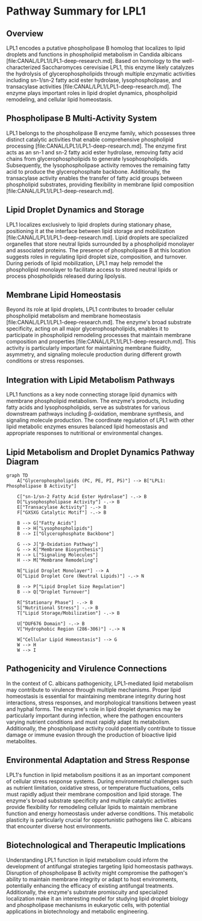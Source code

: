 # Pathway Summary for LPL1

## Overview

LPL1 encodes a putative phospholipase B homolog that localizes to lipid droplets and functions in phospholipid metabolism in Candida albicans [file:CANAL/LPL1/LPL1-deep-research.md]. Based on homology to the well-characterized Saccharomyces cerevisiae LPL1, this enzyme likely catalyzes the hydrolysis of glycerophospholipids through multiple enzymatic activities including sn-1/sn-2 fatty acid ester hydrolase, lysophospholipase, and transacylase activities [file:CANAL/LPL1/LPL1-deep-research.md]. The enzyme plays important roles in lipid droplet dynamics, phospholipid remodeling, and cellular lipid homeostasis.

## Phospholipase B Multi-Activity System

LPL1 belongs to the phospholipase B enzyme family, which possesses three distinct catalytic activities that enable comprehensive phospholipid processing [file:CANAL/LPL1/LPL1-deep-research.md]. The enzyme first acts as an sn-1 and sn-2 fatty acid ester hydrolase, removing fatty acid chains from glycerophospholipids to generate lysophospholipids. Subsequently, the lysophospholipase activity removes the remaining fatty acid to produce the glycerophosphate backbone. Additionally, the transacylase activity enables the transfer of fatty acid groups between phospholipid substrates, providing flexibility in membrane lipid composition [file:CANAL/LPL1/LPL1-deep-research.md].

## Lipid Droplet Dynamics and Storage

LPL1 localizes exclusively to lipid droplets during stationary phase, positioning it at the interface between lipid storage and mobilization [file:CANAL/LPL1/LPL1-deep-research.md]. Lipid droplets are specialized organelles that store neutral lipids surrounded by a phospholipid monolayer and associated proteins. The presence of phospholipase B at this location suggests roles in regulating lipid droplet size, composition, and turnover. During periods of lipid mobilization, LPL1 may help remodel the phospholipid monolayer to facilitate access to stored neutral lipids or process phospholipids released during lipolysis.

## Membrane Lipid Homeostasis

Beyond its role at lipid droplets, LPL1 contributes to broader cellular phospholipid metabolism and membrane homeostasis [file:CANAL/LPL1/LPL1-deep-research.md]. The enzyme's broad substrate specificity, acting on all major glycerophospholipids, enables it to participate in phospholipid remodeling processes that maintain membrane composition and properties [file:CANAL/LPL1/LPL1-deep-research.md]. This activity is particularly important for maintaining membrane fluidity, asymmetry, and signaling molecule production during different growth conditions or stress responses.

## Integration with Lipid Metabolism Pathways

LPL1 functions as a key node connecting storage lipid dynamics with membrane phospholipid metabolism. The enzyme's products, including fatty acids and lysophospholipids, serve as substrates for various downstream pathways including β-oxidation, membrane synthesis, and signaling molecule production. The coordinate regulation of LPL1 with other lipid metabolic enzymes ensures balanced lipid homeostasis and appropriate responses to nutritional or environmental changes.

## Lipid Metabolism and Droplet Dynamics Pathway Diagram

```mermaid
graph TD
    A["Glycerophospholipids (PC, PE, PI, PS)"] --> B["LPL1: Phospholipase B Activity"]

    C["sn-1/sn-2 Fatty Acid Ester Hydrolase"] -.-> B
    D["Lysophospholipase Activity"] -.-> B
    E["Transacylase Activity"] -.-> B
    F["GXSXG Catalytic Motif"] -.-> B

    B --> G["Fatty Acids"]
    B --> H["Lysophospholipids"]
    B --> I["Glycerophosphate Backbone"]

    G --> J["β-Oxidation Pathway"]
    G --> K["Membrane Biosynthesis"]
    H --> L["Signaling Molecules"]
    H --> M["Membrane Remodeling"]

    N["Lipid Droplet Monolayer"] --> A
    O["Lipid Droplet Core (Neutral Lipids)"] -.-> N

    B --> P["Lipid Droplet Size Regulation"]
    B --> Q["Droplet Turnover"]

    R["Stationary Phase"] -.-> B
    S["Nutritional Stress"] -.-> B
    T["Lipid Storage/Mobilization"] -.-> B

    U["DUF676 Domain"] -.-> B
    V["Hydrophobic Region (286-306)"] -.-> N

    W["Cellular Lipid Homeostasis"] --> G
    W --> H
    W --> I
```

## Pathogenicity and Virulence Connections

In the context of C. albicans pathogenicity, LPL1-mediated lipid metabolism may contribute to virulence through multiple mechanisms. Proper lipid homeostasis is essential for maintaining membrane integrity during host interactions, stress responses, and morphological transitions between yeast and hyphal forms. The enzyme's role in lipid droplet dynamics may be particularly important during infection, where the pathogen encounters varying nutrient conditions and must rapidly adapt its metabolism. Additionally, the phospholipase activity could potentially contribute to tissue damage or immune evasion through the production of bioactive lipid metabolites.

## Environmental Adaptation and Stress Response

LPL1's function in lipid metabolism positions it as an important component of cellular stress response systems. During environmental challenges such as nutrient limitation, oxidative stress, or temperature fluctuations, cells must rapidly adjust their membrane composition and lipid storage. The enzyme's broad substrate specificity and multiple catalytic activities provide flexibility for remodeling cellular lipids to maintain membrane function and energy homeostasis under adverse conditions. This metabolic plasticity is particularly crucial for opportunistic pathogens like C. albicans that encounter diverse host environments.

## Biotechnological and Therapeutic Implications

Understanding LPL1 function in lipid metabolism could inform the development of antifungal strategies targeting lipid homeostasis pathways. Disruption of phospholipase B activity might compromise the pathogen's ability to maintain membrane integrity or adapt to host environments, potentially enhancing the efficacy of existing antifungal treatments. Additionally, the enzyme's substrate promiscuity and specialized localization make it an interesting model for studying lipid droplet biology and phospholipase mechanisms in eukaryotic cells, with potential applications in biotechnology and metabolic engineering.
